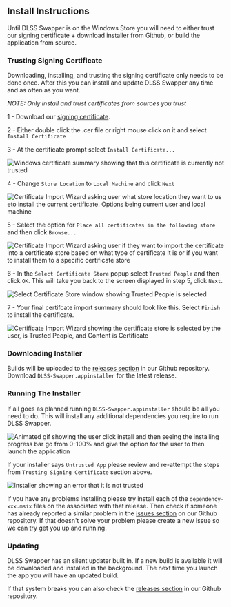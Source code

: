 ## Install Instructions

Until DLSS Swapper is on the Windows Store you will need to either trust our signing certificate + download installer from Github, or build the application from source.

### Trusting Signing Certificate
Downloading, installing, and trusting the signing certificate only needs to be done once. After this you can install and update DLSS Swapper any time and as often as you want.

_NOTE: Only install and trust certificates from sources you trust_

1 - Download our [signing certificate](https://beeradmoore.github.io/dlss-swapper/downloads/dlss-swapper.cer). 

2 - Either double click the .cer file or right mouse click on it and select `Install Certificate`

3 - At the certificate prompt select `Install Certificate...`

![Windows certificate summary showing that this certificate is currently not trusted](https://beeradmoore.github.io/dlss-swapper/images/install/certificate_1.png)

4 - Change `Store Location` to `Local Machine` and click `Next`

![Certificate Import Wizard asking user what store location they want to us eto install the current certificate. Options being current user and local machine](https://beeradmoore.github.io/dlss-swapper/images/install/certificate_2.png)

5 - Select the option for `Place all certificates in the following store` and then click `Browse...`

![Certificate Import Wizard asking user if they want to import the certificate into a certificate store based on what type of certificate it is or if you want to install them to a specific certificate store](https://beeradmoore.github.io/dlss-swapper/images/install/certificate_3.png)

6 - In the `Select Certificate Store` popup select `Trusted People` and then click `OK`. This will take you back to the screen displayed in step 5, click `Next`.

![Select Certificate Store window showing Trusted People is selected](https://beeradmoore.github.io/dlss-swapper/images/install/certificate_4.png)

7 - Your final certifcate import summary should look like this. Select `Finish` to install the certificate.

![Certificate Import Wizard showing the certificate store is selected by the user, is Trusted People, and Content is Certificate](https://beeradmoore.github.io/dlss-swapper/images/install/certificate_5.png)


### Downloading Installer
Builds will be uploaded to the [releases section](https://github.com/beeradmoore/dlss-swapper/releases) in our Github repository. Download `DLSS-Swapper.appinstaller` for the latest release.

### Running The Installer
If all goes as planned running `DLSS-Swapper.appinstaller` should be all you need to do. This will install any additional dependencies you require to run DLSS Swapper.

![Animated gif showing the user click install and then seeing the installing progress bar go from 0-100% and give the option for the user to then launch the application](https://beeradmoore.github.io/dlss-swapper/images/install/installer_1.gif)

If your installer says `Untrusted App` please review and re-attempt the steps from `Trusting Signing Certificate` section above.

![Installer showing an error that it is not trusted](https://beeradmoore.github.io/dlss-swapper/images/install/installer_2.png)

If you have any problems installing please try install each of the `dependency-xxx.msix` files on the associated with that release. Then check if someone has already reported a similar problem in the [issues section](https://github.com/beeradmoore/dlss-swapper/issues) on our Github repository. If that doesn't solve your problem please create a new issue so we can try get you up and running.

### Updating
DLSS Swapper has an silent updater built in. If a new build is available it will be downloaded and installed in the background. The next time you launch the app you will have an updated build.

If that system breaks you can also check the [releases section](https://github.com/beeradmoore/dlss-swapper/releases) in our Github repository.
